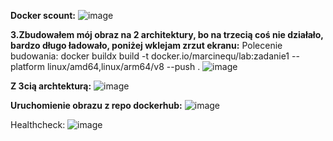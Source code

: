 **Docker scount:**
![image](https://github.com/MarcineQu/Zadanie1/assets/83167368/33437333-6a96-4ed6-b8f4-3c2dc9af7024)

**3.Zbudowałem mój obraz na 2 architektury, bo na trzecią coś nie działało, bardzo długo ładowało, poniżej wklejam zrzut ekranu:**
Polecenie budowania: docker buildx build -t docker.io/marcinequ/lab:zadanie1 --platform linux/amd64,linux/arm64/v8 --push . 
![image](https://github.com/MarcineQu/Zadanie1/assets/83167368/50308ddf-05f7-47cc-820f-7ecdb056f4a5)

**Z 3cią archtekturą:**
![image](https://github.com/MarcineQu/Zadanie1/assets/83167368/d5757475-cd57-4383-9e95-792947e47e69)

**Uruchomienie obrazu z repo dockerhub:**
![image](https://github.com/MarcineQu/Zadanie1/assets/83167368/ccd4a480-e985-4444-8263-fc3d1ba5b757)

Healthcheck:
![image](https://github.com/MarcineQu/Zadanie1/assets/83167368/b069669d-ab23-493c-8973-09df641240b3)
